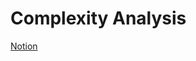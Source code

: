 # Complexity Analysis

[Notion](https://jnaimxiii.notion.site/05-Complexity-Analysis-d1050774ded042a5b71896721398efa2)
